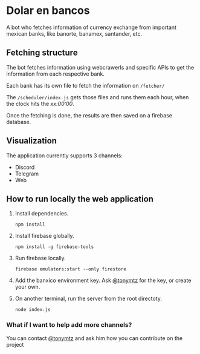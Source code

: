 # Dolar en bancos

A bot who fetches information of currency exchange from important mexican banks, like banorte, banamex, santander, etc.

## Fetching structure

The bot fetches information using webcrawerls and specific APIs to get the information from each respective bank. 

Each bank has its own file to fetch the information on `/fetcher/`

The `/scheduler/index.js` gets those files and runs them each hour, when the clock hits the _xx:00:00_. 

Once the fetching is done, the results are then saved on a firebase database.

## Visualization

The application currently supports 3 channels:

- Discord
- Telegram
- Web

## How to run locally the web application

1. Install dependencies.

    ``` npm install ```

2. Install firebase globally.

    ``` npm install -g firebase-tools ```

3. Run firebase locally.

    ``` firebase emulators:start --only firestore ```

4. Add the banxico environment key. Ask [@tonymtz](https://www.twitter.com/_tonymtz) for the key, or create your own.

5. On another terminal, run the server from the root directoty.

    ``` node index.js ```

### What if I want to help add more channels?

You can contact [@tonymtz](https://www.twitter.com/_tonymtz) and ask him how you can contribute on the project